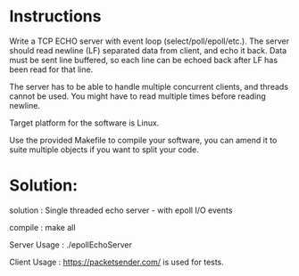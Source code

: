 Instructions
============

Write a TCP ECHO server with event loop (select/poll/epoll/etc.). The server
should read newline (LF) separated data from client, and echo it back.
Data must be sent line buffered, so each line can be echoed back after
LF has been read for that line.

The server has to be able to handle multiple concurrent clients, and threads
cannot be used. You might have to read multiple times before reading newline.

Target platform for the software is Linux.

Use the provided Makefile to compile your software, you can amend it to suite
multiple objects if you want to split your code.

Solution:
============
solution        : Single threaded echo server - with epoll I/O events 

compile         : make all

Server Usage    : ./epollEchoServer <port>

Client Usage    : https://packetsender.com/ is used for tests.